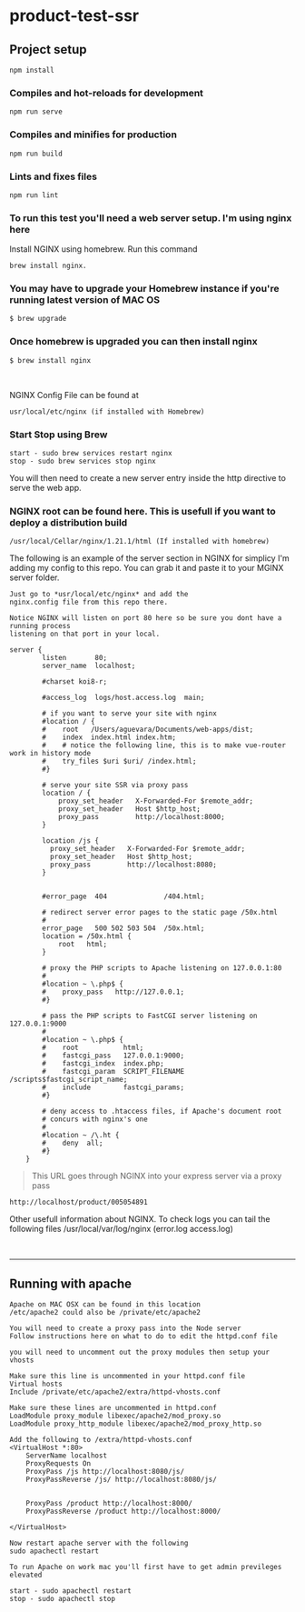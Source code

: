 # product-test-ssr

## Project setup
```
npm install
```

### Compiles and hot-reloads for development
```
npm run serve
```

### Compiles and minifies for production
```
npm run build
```

### Lints and fixes files
```
npm run lint

```
### To run this test you'll need a web server setup.  I'm using nginx here

Install NGINX using homebrew. Run this command
```
brew install nginx.
```

### You may have to upgrade your Homebrew instance if you're running latest version of MAC OS
```
$ brew upgrade
```

### Once homebrew is upgraded you can then install **nginx**
```
$ brew install nginx
```
</br>

NGINX Config File can be found at
```
usr/local/etc/nginx (if installed with Homebrew)
```

### Start Stop using Brew
```
start - sudo brew services restart nginx
stop - sudo brew services stop nginx
```

You will then need to create a new server entry inside the http directive to serve the
web app.

### NGINX root can be found here. This is usefull if you want to deploy a distribution build
```
/usr/local/Cellar/nginx/1.21.1/html (If installed with homebrew)
```


The following is an example of the server section in NGINX for simplicy I'm adding my config to this
repo.  You can grab it and paste it to your MGINX server folder.
```
Just go to *usr/local/etc/nginx* and add the
nginx.config file from this repo there.
```

```
Notice NGINX will listen on port 80 here so be sure you dont have a running process
listening on that port in your local.

server {
        listen       80;
        server_name  localhost;

        #charset koi8-r;

        #access_log  logs/host.access.log  main;

        # if you want to serve your site with nginx
        #location / {
        #    root   /Users/aguevara/Documents/web-apps/dist;
        #    index  index.html index.htm;
        #    # notice the following line, this is to make vue-router work in history mode
        #    try_files $uri $uri/ /index.html;
        #}

        # serve your site SSR via proxy pass
        location / {
            proxy_set_header   X-Forwarded-For $remote_addr;
            proxy_set_header   Host $http_host;
            proxy_pass         http://localhost:8000;
        }

        location /js {
          proxy_set_header   X-Forwarded-For $remote_addr;
          proxy_set_header   Host $http_host;
          proxy_pass         http://localhost:8080;
        }


        #error_page  404              /404.html;

        # redirect server error pages to the static page /50x.html
        #
        error_page   500 502 503 504  /50x.html;
        location = /50x.html {
            root   html;
        }

        # proxy the PHP scripts to Apache listening on 127.0.0.1:80
        #
        #location ~ \.php$ {
        #    proxy_pass   http://127.0.0.1;
        #}

        # pass the PHP scripts to FastCGI server listening on 127.0.0.1:9000
        #
        #location ~ \.php$ {
        #    root           html;
        #    fastcgi_pass   127.0.0.1:9000;
        #    fastcgi_index  index.php;
        #    fastcgi_param  SCRIPT_FILENAME  /scripts$fastcgi_script_name;
        #    include        fastcgi_params;
        #}

        # deny access to .htaccess files, if Apache's document root
        # concurs with nginx's one
        #
        #location ~ /\.ht {
        #    deny  all;
        #}
    }
```

>This URL goes through NGINX into your express server via a proxy pass
```
http://localhost/product/005054891
```

Other usefull information about NGINX.  To check logs you can tail the following files
/usr/local/var/log/nginx (error.log access.log)


</br>

---

## **Running with apache**

```
Apache on MAC OSX can be found in this location
/etc/apache2 could also be /private/etc/apache2

You will need to create a proxy pass into the Node server
Follow instructions here on what to do to edit the httpd.conf file

you will need to uncomment out the proxy modules then setup your vhosts

Make sure this line is uncommented in your httpd.conf file
Virtual hosts
Include /private/etc/apache2/extra/httpd-vhosts.conf

Make sure these lines are uncommented in httpd.conf
LoadModule proxy_module libexec/apache2/mod_proxy.so
LoadModule proxy_http_module libexec/apache2/mod_proxy_http.so

Add the following to /extra/httpd-vhosts.conf
<VirtualHost *:80>
    ServerName localhost
    ProxyRequests On
    ProxyPass /js http://localhost:8080/js/
    ProxyPassReverse /js/ http://localhost:8080/js/


    ProxyPass /product http://localhost:8000/
    ProxyPassReverse /product http://localhost:8000/

</VirtualHost>

Now restart apache server with the following
sudo apachectl restart

To run Apache on work mac you'll first have to get admin previleges elevated

start - sudo apachectl restart
stop - sudo apachectl stop

```
